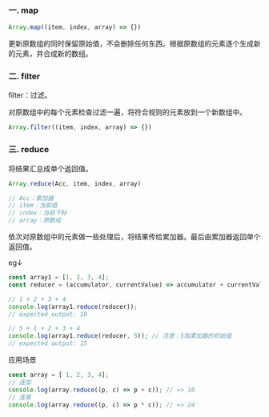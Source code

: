 ### 一. map

```javascript
Array.map((item, index, array) => {})
```

更新原数组的同时保留原始值，不会删除任何东西。根据原数组的元素逐个生成新的元素，并合成新的数组。



### 二. filter

filter：过滤。

对原数组中的每个元素检查过滤一遍，将符合规则的元素放到一个新数组中。

```javascript
Array.filter((item, index, array) => {})
```



### 三. reduce

将结果汇总成单个返回值。

```javascript
Array.reduce(Acc, item, index, array)

// Acc：累加器
// item：当前值
// index：当前下标
// array：原数组
```

依次对原数组中的元素做一些处理后，将结果传给累加器。最后由累加器返回单个返回值。

eg↓

```javascript
const array1 = [1, 2, 3, 4];
const reducer = (accumulator, currentValue) => accumulator + currentValue;

// 1 + 2 + 3 + 4
console.log(array1.reduce(reducer));
// expected output: 10

// 5 + 1 + 2 + 3 + 4
console.log(array1.reduce(reducer, 5)); // 注意：5指累加器的初始值
// expected output: 15
```

应用场景

```javascript
const array = [ 1, 2, 3, 4];
// 连加
console.log(array.reduce((p, c) => p + c)); // => 10
// 连乘
console.log(array.reduce((p, c) => p * c)); // => 24
```

